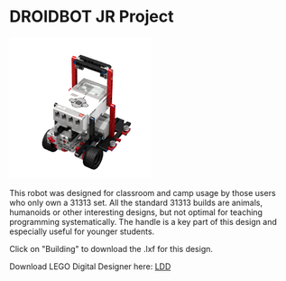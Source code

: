 <h1>DROIDBOT JR Project</h1>
<img src="https://raw.githubusercontent.com/droidsrobotics/projects/master/images/DroidJR2.png">

This robot was designed for classroom and camp usage by those users who only own a 31313 set.  All the standard 31313 builds are animals, humanoids or other interesting designs, but not optimal for teaching programming systematically.  The handle is a key part of this design and especially useful for younger students.

Click on "Building" to download the .lxf for this design.

Download LEGO Digital Designer here: <a href="http://ldd.lego.com/">LDD</a>

